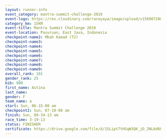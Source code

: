 ```yaml
---
layout: runner-info 
event_category: mantra-summit-challenge-2019 
event-logo: https://res.cloudinary.com/raceyaya/image/upload/v1569072809/logo/mantra-image_segrbx.jpg
category_km: 15KM 
event-title: Mantra Summit Challenge 2019 
event-location: Pasuruan, East Java, Indonesia 
checkpoint-name2: Mbah Kamad (T2) 
checkpoint-name3: 
checkpoint-name4: 
checkpoint-name5: 
checkpoint-name6: 
checkpoint-name7: 
checkpoint-name8: 
checkpoint-name9: 
overall_rank: 101
gender_rank: 25
bib: 980
first_name: Astina
last_name: 
gender: F
team_name: a
start: Sun, 06-15-00 am
checkpoint2: Sun, 07-10-08 am
finish: Sun, 09-34-13 am
race_time: 3-19-13
status: FINISHER
certificate: https://drive.google.com/file/d/1SLipt7tHSqW3QK_jO_2NL6d6L-z7yEJN/view?usp=sharing
---
```


